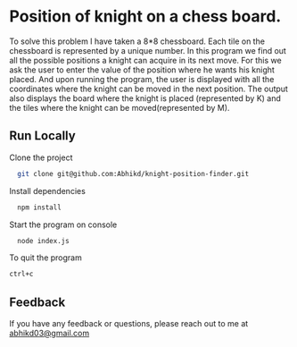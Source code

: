 
# Position of knight on a chess board.

To solve this problem I have taken a 8*8 chessboard. Each tile on the chessboard is represented by a unique number.
In this program we find out all the possible positions a knight can acquire in its next move. For this we ask the user to enter the value of the position where he wants his knight placed. And upon running the program, the user is displayed with all the coordinates where the knight can be moved in the next position.
The output also displays the board where the knight is placed (represented by K) and the tiles where the knight can be moved(represented by M).
## Run Locally

Clone the project

```bash
  git clone git@github.com:Abhikd/knight-position-finder.git
```

Install dependencies

```bash
  npm install
```

Start the program on console

```bash
  node index.js
```

To quit the program

```bash
ctrl+c
```
## Feedback

If you have any feedback or questions, please reach out to me at abhikd03@gmail.com

